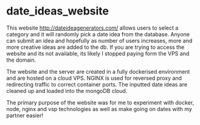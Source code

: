 # date_ideas_website
This website http://dateideagenerators.com/ allows users to select a category and it will randomly pick a date idea from the database. Anyone can submit an idea and hopefully as number of users increases, more and more creative ideas are added to the db.
If you are trying to access the website and its not available, its likely I stopped paying form the VPS and the domain. 

The website and the server are created in a fully dockerised environment and are hosted on a cloud VPS. NGINX is used for reversed proxy and redirecting traffic to correct container ports. 
The inputted date ideas are cleaned up and loaded into the mongoDB cloud. 

The primary purpose of the website was for me to experiment with docker, node, nginx and vsp technologies as well as make going on dates with my partner easier! 
